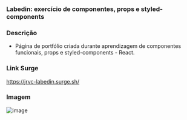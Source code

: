### Labedin: exercício de componentes, props e styled-components

### Descrição

- Página de portfólio criada durante aprendizagem de componentes funcionais, props e styled-components - React.

### Link Surge

https://jrvc-labedin.surge.sh/

### Imagem

![image](https://user-images.githubusercontent.com/80327029/141023384-5291df72-cd23-4574-b33f-79ea360f595b.png)
